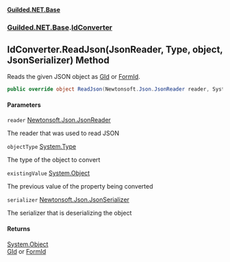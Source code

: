
#### [Guilded.NET.Base](Guilded_NET_Base 'Guilded.NET.Base')
### [Guilded.NET.Base](Guilded_NET_Base#Guilded_NET_Base 'Guilded.NET.Base').[IdConverter](IdConverter 'Guilded.NET.Base.IdConverter')
## IdConverter.ReadJson(JsonReader, Type, object, JsonSerializer) Method

Reads the given JSON object as [GId](GId 'Guilded.NET.Base.GId') or [FormId](FormId 'Guilded.NET.Base.FormId').
```csharp
public override object ReadJson(Newtonsoft.Json.JsonReader reader, System.Type objectType, object existingValue, Newtonsoft.Json.JsonSerializer serializer);
```

#### Parameters

<a name='Guilded_NET_Base_IdConverter_ReadJson(Newtonsoft_Json_JsonReader_System_Type_object_Newtonsoft_Json_JsonSerializer)_reader'></a>
`reader` [Newtonsoft.Json.JsonReader](https://docs.microsoft.com/en-us/dotnet/api/Newtonsoft.Json.JsonReader 'Newtonsoft.Json.JsonReader')

The reader that was used to read JSON

<a name='Guilded_NET_Base_IdConverter_ReadJson(Newtonsoft_Json_JsonReader_System_Type_object_Newtonsoft_Json_JsonSerializer)_objectType'></a>
`objectType` [System.Type](https://docs.microsoft.com/en-us/dotnet/api/System.Type 'System.Type')

The type of the object to convert

<a name='Guilded_NET_Base_IdConverter_ReadJson(Newtonsoft_Json_JsonReader_System_Type_object_Newtonsoft_Json_JsonSerializer)_existingValue'></a>
`existingValue` [System.Object](https://docs.microsoft.com/en-us/dotnet/api/System.Object 'System.Object')

The previous value of the property being converted

<a name='Guilded_NET_Base_IdConverter_ReadJson(Newtonsoft_Json_JsonReader_System_Type_object_Newtonsoft_Json_JsonSerializer)_serializer'></a>
`serializer` [Newtonsoft.Json.JsonSerializer](https://docs.microsoft.com/en-us/dotnet/api/Newtonsoft.Json.JsonSerializer 'Newtonsoft.Json.JsonSerializer')

The serializer that is deserializing the object


#### Returns
[System.Object](https://docs.microsoft.com/en-us/dotnet/api/System.Object 'System.Object')  
[GId](GId 'Guilded.NET.Base.GId') or [FormId](FormId 'Guilded.NET.Base.FormId')